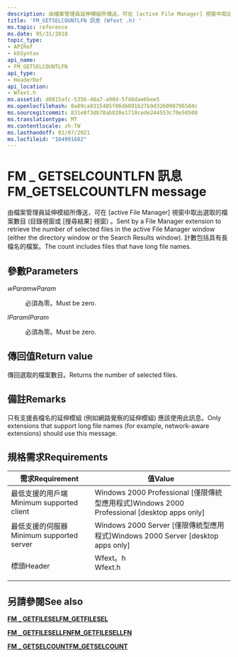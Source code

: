 ```yaml
---
description: 由檔案管理員延伸模組所傳送，可在 [active File Manager] 視窗中取出選取的檔案數目 (目錄視窗或 [搜尋結果] 視窗) 。 計數包括具有長檔名的檔案。
title: 'FM_GETSELCOUNTLFN 訊息 (Wfext .h) '
ms.topic: reference
ms.date: 05/31/2018
topic_type:
- APIRef
- kbSyntax
api_name:
- FM_GETSELCOUNTLFN
api_type:
- HeaderDef
api_location:
- Wfext.h
ms.assetid: d0815afc-5356-48a7-a90d-5f48dae6bee5
ms.openlocfilehash: 0a09ca8315405f06db091b27b9d326090796504c
ms.sourcegitcommit: 831e8f3db78ab820e1710cede244553c70e50500
ms.translationtype: MT
ms.contentlocale: zh-TW
ms.lasthandoff: 01/07/2021
ms.locfileid: "104991602"
---
```

# <a name="fm_getselcountlfn-message"></a><span data-ttu-id="dfcd0-104">FM \_ GETSELCOUNTLFN 訊息</span><span class="sxs-lookup"><span data-stu-id="dfcd0-104">FM\_GETSELCOUNTLFN message</span></span>

<span data-ttu-id="dfcd0-105">由檔案管理員延伸模組所傳送，可在 [active File Manager] 視窗中取出選取的檔案數目 (目錄視窗或 [搜尋結果] 視窗) 。</span><span class="sxs-lookup"><span data-stu-id="dfcd0-105">Sent by a File Manager extension to retrieve the number of selected files in the active File Manager window (either the directory window or the Search Results window).</span></span> <span data-ttu-id="dfcd0-106">計數包括具有長檔名的檔案。</span><span class="sxs-lookup"><span data-stu-id="dfcd0-106">The count includes files that have long file names.</span></span>

## <a name="parameters"></a><span data-ttu-id="dfcd0-107">參數</span><span class="sxs-lookup"><span data-stu-id="dfcd0-107">Parameters</span></span>

<dl> <dt>

<span data-ttu-id="dfcd0-108">*wParam*</span><span class="sxs-lookup"><span data-stu-id="dfcd0-108">*wParam*</span></span> 
</dt> <dd><span data-ttu-id="dfcd0-109">必須為零。</span><span class="sxs-lookup"><span data-stu-id="dfcd0-109">Must be zero.</span></span></dd> <dt>

<span data-ttu-id="dfcd0-110">*lParam*</span><span class="sxs-lookup"><span data-stu-id="dfcd0-110">*lParam*</span></span> 
</dt> <dd><span data-ttu-id="dfcd0-111">必須為零。</span><span class="sxs-lookup"><span data-stu-id="dfcd0-111">Must be zero.</span></span></dd> </dl>

## <a name="return-value"></a><span data-ttu-id="dfcd0-112">傳回值</span><span class="sxs-lookup"><span data-stu-id="dfcd0-112">Return value</span></span>

<span data-ttu-id="dfcd0-113">傳回選取的檔案數目。</span><span class="sxs-lookup"><span data-stu-id="dfcd0-113">Returns the number of selected files.</span></span>

## <a name="remarks"></a><span data-ttu-id="dfcd0-114">備註</span><span class="sxs-lookup"><span data-stu-id="dfcd0-114">Remarks</span></span>

<span data-ttu-id="dfcd0-115">只有支援長檔名的延伸模組 (例如網路覺察的延伸模組) 應該使用此訊息。</span><span class="sxs-lookup"><span data-stu-id="dfcd0-115">Only extensions that support long file names (for example, network-aware extensions) should use this message.</span></span>

## <a name="requirements"></a><span data-ttu-id="dfcd0-116">規格需求</span><span class="sxs-lookup"><span data-stu-id="dfcd0-116">Requirements</span></span>



| <span data-ttu-id="dfcd0-117">需求</span><span class="sxs-lookup"><span data-stu-id="dfcd0-117">Requirement</span></span> | <span data-ttu-id="dfcd0-118">值</span><span class="sxs-lookup"><span data-stu-id="dfcd0-118">Value</span></span> |
|-------------------------------------|------------------------------------------------------------------------------------|
| <span data-ttu-id="dfcd0-119">最低支援的用戶端</span><span class="sxs-lookup"><span data-stu-id="dfcd0-119">Minimum supported client</span></span><br/> | <span data-ttu-id="dfcd0-120">Windows 2000 Professional \[僅限傳統型應用程式\]</span><span class="sxs-lookup"><span data-stu-id="dfcd0-120">Windows 2000 Professional \[desktop apps only\]</span></span><br/>                         |
| <span data-ttu-id="dfcd0-121">最低支援的伺服器</span><span class="sxs-lookup"><span data-stu-id="dfcd0-121">Minimum supported server</span></span><br/> | <span data-ttu-id="dfcd0-122">Windows 2000 Server \[僅限傳統型應用程式\]</span><span class="sxs-lookup"><span data-stu-id="dfcd0-122">Windows 2000 Server \[desktop apps only\]</span></span><br/>                               |
| <span data-ttu-id="dfcd0-123">標頭</span><span class="sxs-lookup"><span data-stu-id="dfcd0-123">Header</span></span><br/>                   | <dl> <span data-ttu-id="dfcd0-124"><dt>Wfext。h</dt></span><span class="sxs-lookup"><span data-stu-id="dfcd0-124"><dt>Wfext.h</dt></span></span> </dl> |



## <a name="see-also"></a><span data-ttu-id="dfcd0-125">另請參閱</span><span class="sxs-lookup"><span data-stu-id="dfcd0-125">See also</span></span>

<dl> <dt>

[<span data-ttu-id="dfcd0-126">**FM \_ GETFILESEL**</span><span class="sxs-lookup"><span data-stu-id="dfcd0-126">**FM\_GETFILESEL**</span></span>](fm-getfilesel.md)
</dt> <dt>

[<span data-ttu-id="dfcd0-127">**FM \_ GETFILESELLFN**</span><span class="sxs-lookup"><span data-stu-id="dfcd0-127">**FM\_GETFILESELLFN**</span></span>](fm-getfilesellfn.md)
</dt> <dt>

[<span data-ttu-id="dfcd0-128">**FM \_ GETSELCOUNT**</span><span class="sxs-lookup"><span data-stu-id="dfcd0-128">**FM\_GETSELCOUNT**</span></span>](fm-getselcount.md)
</dt> </dl>

 

 




